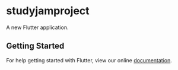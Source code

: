 # studyjamproject

A new Flutter application.

## Getting Started

For help getting started with Flutter, view our online
[documentation](https://flutter.io/).
